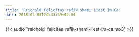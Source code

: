 ```yaml
---
title: "Reichold_felicitas_rafik Shami Liest Im Ca"
date: 2018-04-08T20:43:39+02:00
---
```


{{< audio "reichold_felicitas_rafik-shami-liest-im-ca.mp3" >}}